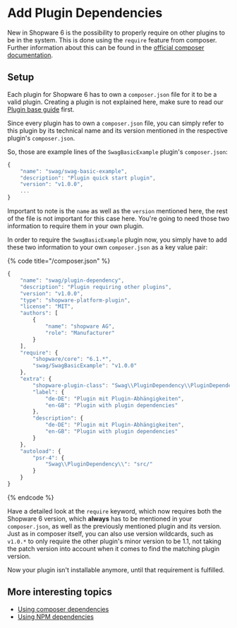 # Add Plugin Dependencies

New in Shopware 6 is the possibility to properly require on other plugins to be in the system. This is done using the `require` feature from composer. Further information about this can be found in the [official composer documentation](https://getcomposer.org/doc/04-schema.md#package-links).

## Setup

Each plugin for Shopware 6 has to own a `composer.json` file for it to be a valid plugin. Creating a plugin is not explained here, make sure to read our [Plugin base guide](../plugin-base-guide.md) first.

Since every plugin has to own a `composer.json` file, you can simply refer to this plugin by its technical name and its version mentioned in the respective plugin's `composer.json`.

So, those are example lines of the `SwagBasicExample` plugin's `composer.json`:

```javascript
{
    "name": "swag/swag-basic-example",
    "description": "Plugin quick start plugin",
    "version": "v1.0.0",
    ...
}
```

Important to note is the `name` as well as the `version` mentioned here, the rest of the file is not important for this case here. You're going to need those two information to require them in your own plugin.

In order to require the `SwagBasicExample` plugin now, you simply have to add these two information to your own `composer.json` as a key value pair:

{% code title="<plugin root>/composer.json" %}

```javascript
{
    "name": "swag/plugin-dependency",
    "description": "Plugin requiring other plugins",
    "version": "v1.0.0",
    "type": "shopware-platform-plugin",
    "license": "MIT",
    "authors": [
        {
            "name": "shopware AG",
            "role": "Manufacturer"
        }
    ],
    "require": {
        "shopware/core": "6.1.*",
        "swag/SwagBasicExample": "v1.0.0"
    },
    "extra": {
        "shopware-plugin-class": "Swag\\PluginDependency\\PluginDependency",
        "label": {
            "de-DE": "Plugin mit Plugin-Abhängigkeiten",
            "en-GB": "Plugin with plugin dependencies"
        },
        "description": {
            "de-DE": "Plugin mit Plugin-Abhängigkeiten",
            "en-GB": "Plugin with plugin dependencies"
        }
    },
    "autoload": {
        "psr-4": {
            "Swag\\PluginDependency\\": "src/"
        }
    }
}
```

{% endcode %}

Have a detailed look at the `require` keyword, which now requires both the Shopware 6 version, which **always** has to be mentioned in your `composer.json`, as well as the previously mentioned plugin and its version. Just as in composer itself, you can also use version wildcards, such as `v1.0.*` to only require the other plugin's minor version to be 1.1, not taking the patch version into account when it comes to find the matching plugin version.

Now your plugin isn't installable anymore, until that requirement is fulfilled.

## More interesting topics

* [Using composer dependencies](using-composer-dependencies.md)
* [Using NPM dependencies](using-npm-dependencies.md)
